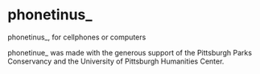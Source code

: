 # phonetinus_
phonetinus_, for cellphones or computers

phonetinue_ was made with the generous support of the Pittsburgh Parks Conservancy and the University of Pittsburgh Humanities Center.
